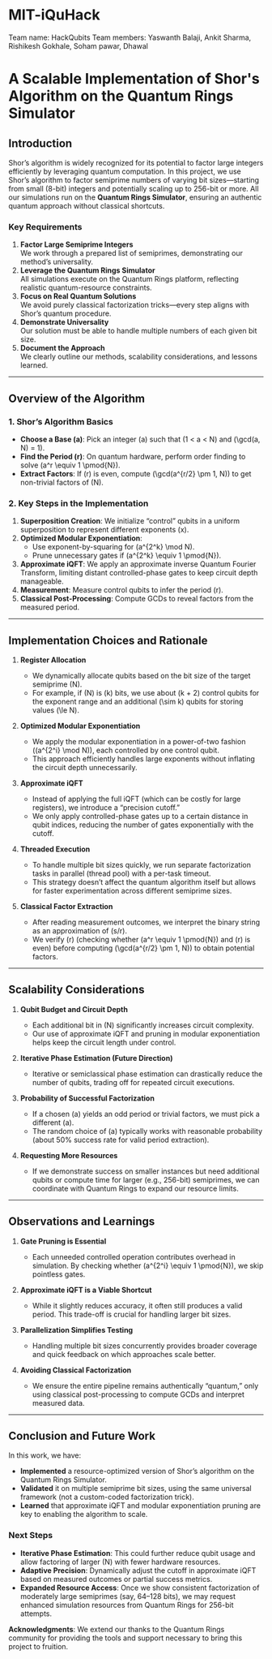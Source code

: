 # MIT-iQuHack

Team name: HackQubits
Team members: Yaswanth Balaji, Ankit Sharma, Rishikesh Gokhale, Soham pawar, Dhawal

# A Scalable Implementation of Shor's Algorithm on the Quantum Rings Simulator

## Introduction
Shor’s algorithm is widely recognized for its potential to factor large integers efficiently by leveraging quantum computation. In this project, we use Shor’s algorithm to factor semiprime numbers of varying bit sizes—starting from small (8-bit) integers and potentially scaling up to 256-bit or more. All our simulations run on the **Quantum Rings Simulator**, ensuring an authentic quantum approach without classical shortcuts.

### Key Requirements
1. **Factor Large Semiprime Integers**  
   We work through a prepared list of semiprimes, demonstrating our method’s universality.
2. **Leverage the Quantum Rings Simulator**  
   All simulations execute on the Quantum Rings platform, reflecting realistic quantum-resource constraints.
3. **Focus on Real Quantum Solutions**  
   We avoid purely classical factorization tricks—every step aligns with Shor’s quantum procedure.
4. **Demonstrate Universality**  
   Our solution must be able to handle multiple numbers of each given bit size.
5. **Document the Approach**  
   We clearly outline our methods, scalability considerations, and lessons learned.

---

## Overview of the Algorithm

### 1. Shor’s Algorithm Basics
- **Choose a Base \(a\)**: Pick an integer \(a\) such that \(1 < a < N\) and \(\gcd(a, N) = 1\).  
- **Find the Period \(r\)**: On quantum hardware, perform order finding to solve \(a^r \equiv 1 \pmod{N}\).  
- **Extract Factors**: If \(r\) is even, compute \(\gcd(a^{r/2} \pm 1, N)\) to get non-trivial factors of \(N\).

### 2. Key Steps in the Implementation
1. **Superposition Creation**: We initialize “control” qubits in a uniform superposition to represent different exponents \(x\).  
2. **Optimized Modular Exponentiation**: 
   - Use exponent-by-squaring for \(a^{2^k} \mod N\).  
   - Prune unnecessary gates if \(a^{2^k} \equiv 1 \pmod{N}\).  
3. **Approximate iQFT**: We apply an approximate inverse Quantum Fourier Transform, limiting distant controlled-phase gates to keep circuit depth manageable.  
4. **Measurement**: Measure control qubits to infer the period \(r\).  
5. **Classical Post-Processing**: Compute GCDs to reveal factors from the measured period.

---

## Implementation Choices and Rationale

1. **Register Allocation**  
   - We dynamically allocate qubits based on the bit size of the target semiprime \(N\).  
   - For example, if \(N\) is \(k\) bits, we use about \(k + 2\) control qubits for the exponent range and an additional \(\sim k\) qubits for storing values \(\le N\).

2. **Optimized Modular Exponentiation**  
   - We apply the modular exponentiation in a power-of-two fashion (\(a^{2^i} \mod N\)), each controlled by one control qubit.  
   - This approach efficiently handles large exponents without inflating the circuit depth unnecessarily.

3. **Approximate iQFT**  
   - Instead of applying the full iQFT (which can be costly for large registers), we introduce a “precision cutoff.”  
   - We only apply controlled-phase gates up to a certain distance in qubit indices, reducing the number of gates exponentially with the cutoff.

4. **Threaded Execution**  
   - To handle multiple bit sizes quickly, we run separate factorization tasks in parallel (thread pool) with a per-task timeout.  
   - This strategy doesn’t affect the quantum algorithm itself but allows for faster experimentation across different semiprime sizes.

5. **Classical Factor Extraction**  
   - After reading measurement outcomes, we interpret the binary string as an approximation of \(s/r\).  
   - We verify \(r\) (checking whether \(a^r \equiv 1 \pmod{N}\) and \(r\) is even) before computing \(\gcd(a^{r/2} \pm 1, N)\) to obtain potential factors.

---

## Scalability Considerations

1. **Qubit Budget and Circuit Depth**  
   - Each additional bit in \(N\) significantly increases circuit complexity.  
   - Our use of approximate iQFT and pruning in modular exponentiation helps keep the circuit length under control.

2. **Iterative Phase Estimation (Future Direction)**  
   - Iterative or semiclassical phase estimation can drastically reduce the number of qubits, trading off for repeated circuit executions.

3. **Probability of Successful Factorization**  
   - If a chosen \(a\) yields an odd period or trivial factors, we must pick a different \(a\).  
   - The random choice of \(a\) typically works with reasonable probability (about 50% success rate for valid period extraction).

4. **Requesting More Resources**  
   - If we demonstrate success on smaller instances but need additional qubits or compute time for larger (e.g., 256-bit) semiprimes, we can coordinate with Quantum Rings to expand our resource limits.

---

## Observations and Learnings

1. **Gate Pruning is Essential**  
   - Each unneeded controlled operation contributes overhead in simulation. By checking whether \(a^{2^i} \equiv 1 \pmod{N}\), we skip pointless gates.

2. **Approximate iQFT is a Viable Shortcut**  
   - While it slightly reduces accuracy, it often still produces a valid period. This trade-off is crucial for handling larger bit sizes.

3. **Parallelization Simplifies Testing**  
   - Handling multiple bit sizes concurrently provides broader coverage and quick feedback on which approaches scale better.

4. **Avoiding Classical Factorization**  
   - We ensure the entire pipeline remains authentically “quantum,” only using classical post-processing to compute GCDs and interpret measured data.

---

## Conclusion and Future Work

In this work, we have:
- **Implemented** a resource-optimized version of Shor’s algorithm on the Quantum Rings Simulator.
- **Validated** it on multiple semiprime bit sizes, using the same universal framework (not a custom-coded factorization trick).
- **Learned** that approximate iQFT and modular exponentiation pruning are key to enabling the algorithm to scale.

### Next Steps
- **Iterative Phase Estimation**: This could further reduce qubit usage and allow factoring of larger \(N\) with fewer hardware resources.  
- **Adaptive Precision**: Dynamically adjust the cutoff in approximate iQFT based on measured outcomes or partial success metrics.  
- **Expanded Resource Access**: Once we show consistent factorization of moderately large semiprimes (say, 64–128 bits), we may request enhanced simulation resources from Quantum Rings for 256-bit attempts.

**Acknowledgments**: We extend our thanks to the Quantum Rings community for providing the tools and support necessary to bring this project to fruition.

